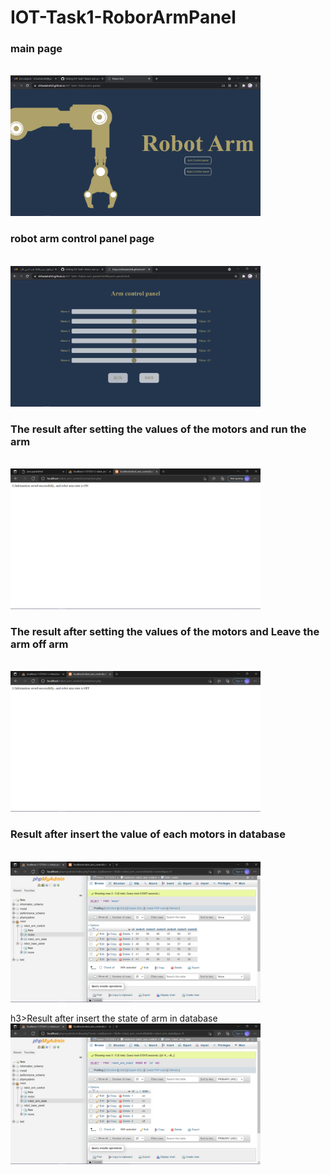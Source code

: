 # IOT-Task1-RoborArmPanel
<h3>main page</h3><br>
<img src="img/main-page.png" alt="main page" width="400">


<h3>robot arm control panel page</h3><br>
 <img src="img/robot-arm-panel.png" alt="robot arm control panel page" width="400">




<h3> The result after setting the values of the motors and run the arm</h3><br>
<img src="img/on.png" alt="on" width="400">


<h3> The result after setting the values of the motors and Leave the arm off arm</h3><br>
<img src="img/off.png" alt="off" width="400">





<h3>Result after insert the value of each motors in database</h3><br>
<img src="img/motors.png" alt="motors value" width="400">

h3>Result after insert the state  of arm in database</h3><br>
<img src="img/state.png" alt="arm state" width="400">
</p>
   
